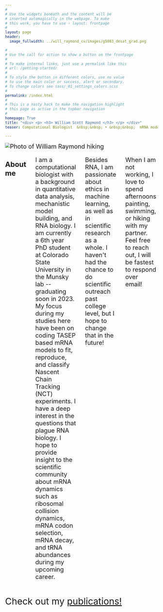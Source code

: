 ```yaml
---
#
# Use the widgets beneath and the content will be
# inserted automagically in the webpage. To make
# this work, you have to use › layout: frontpage
#
layout: page
header:
  image_fullwidth: ../will_raymond_cv/images/g5883_desat_grad.png

#
# Use the call for action to show a button on the frontpage
#
# To make internal links, just use a permalink like this
# url: /getting-started/
#
# To style the button in different colors, use no value
# to use the main color or success, alert or secondary.
# To change colors see sass/_01_settings_colors.scss
#
permalink: /index.html
#
# This is a nasty hack to make the navigation highlight
# this page as active in the topbar navigation
#
homepage: True
title: "<div> <p> <h3> William Scott Raymond </h3> </p> </div>"
teaser: Computational Biologist  &nbsp;&nbsp; • &nbsp;&nbsp;  mRNA modeler &nbsp;&nbsp; • &nbsp;&nbsp;  Painter &nbsp;&nbsp; • &nbsp;&nbsp;  (he/him) 

---
```


<div class="row t10" style="font-size: 20px;">
  <div class="large-6 columns"> 
    <div> 
      <img src="/will_raymond_cv/images/wsr_photo.png" alt="Photo of William Raymond hiking">
    </div>
  </div>
  <div class="large-6 columns">
    <h3> About me 
    </h3> 
    <p> 
    I am a computational biologist with a background in quantitative data analysis, mechanistic model building, and RNA biology.
    I am currently a 6th year PhD student at Colorado State University in the Munsky lab -- graduating soon in 2023. My focus during my studies here have been on coding TASEP based mRNA models to fit, reproduce, and classify Nascent Chain Tracking (NCT) experiments. 
    I have a deep interest in the questions that plague RNA biology. I hope to provide insight to the scientific community about mRNA dynamics such as ribosomal collision dynamics, mRNA codon selection, mRNA decay, and tRNA abundances during my upcoming career.
    </p>
    <p>
        Besides RNA, I am passionate about ethics in machine learning, as well as in scientific research as a whole. I haven't had the chance to do scientific outreach past college level, but I hope to change that in the future!
    </p>
    <p>
    When I am not working, I love to spend afternoons painting, swimming, or hiking with my partner. Feel free to reach out, I will be fastest to respond over email!

    </p>
   </div>

</div>

<div class="row t50">
  <p style="font-size: 30px;"> Check out my <a href="{{site.baseurl}}/publications/" > publications! </a> </p>
</div>

